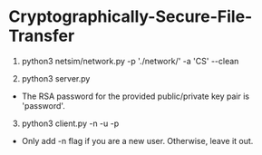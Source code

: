 # Cryptographically-Secure-File-Transfer

1. python3 netsim/network.py -p './network/' -a 'CS' --clean

2. python3 server.py
- The RSA password for the provided public/private key pair is 'password'.

3. python3 client.py -n -u <username> -p <password>
- Only add -n flag if you are a new user. Otherwise, leave it out.